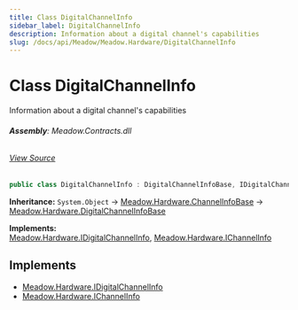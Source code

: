 ```yaml
---
title: Class DigitalChannelInfo
sidebar_label: DigitalChannelInfo
description: Information about a digital channel's capabilities
slug: /docs/api/Meadow/Meadow.Hardware/DigitalChannelInfo
---
```

# Class DigitalChannelInfo
Information about a digital channel's capabilities

###### **Assembly**: Meadow.Contracts.dll
###### [View Source](https://github.com/WildernessLabs/Meadow.Contracts.git/blob/develop/Source/Meadow.Contracts/Channelnfo/DigitalChannelInfo.cs#L6)
```csharp title="Declaration"
public class DigitalChannelInfo : DigitalChannelInfoBase, IDigitalChannelInfo, IChannelInfo
```
**Inheritance:** `System.Object` -> [Meadow.Hardware.ChannelInfoBase](../Meadow.Hardware/ChannelInfoBase) -> [Meadow.Hardware.DigitalChannelInfoBase](../Meadow.Hardware/DigitalChannelInfoBase)

**Implements:**  
[Meadow.Hardware.IDigitalChannelInfo](../Meadow.Hardware/IDigitalChannelInfo), [Meadow.Hardware.IChannelInfo](../Meadow.Hardware/IChannelInfo)


## Implements

* [Meadow.Hardware.IDigitalChannelInfo](../Meadow.Hardware/IDigitalChannelInfo)
* [Meadow.Hardware.IChannelInfo](../Meadow.Hardware/IChannelInfo)
